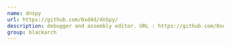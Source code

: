 ```yaml
---
name: dnspy
url: https://github.com/0xd4d/dnSpy/
description: debugger and assembly editor. URL : https://github.com/0xd4d/dnSpy/ Groups : blackarch blackarch-windows blackarch-decompiler blackarch-binary blackarch-reversing
group: blackarch
---
```

